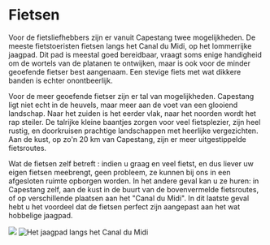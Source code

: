 # Fietsen

Voor de fietsliefhebbers zijn er vanuit Capestang twee mogelijkheden. De meeste fietstoeristen fietsen langs het Canal du Midi, op het lommerrijke jaagpad. Dit pad is meestal goed bereidbaar, vraagt soms enige handigheid om de wortels van de platanen te ontwijken, maar is ook voor de minder geoefende fietser best aangenaam. Een stevige fiets met wat dikkere banden is echter onontbeerlijk. 

Voor de meer geoefende fietser zijn er tal van mogelijkheden. Capestang ligt niet echt in de heuvels, maar meer aan de voet van een glooiend landschap. Naar het zuiden is het eerder vlak, naar het noorden wordt het rap steiler. De talrijke kleine baantjes zorgen voor veel fietsplezier, zijn heel rustig, en doorkruisen prachtige landschappen met heerlijke vergezichten. Aan de kust, op zo'n 20 km van Capestang, zijn er meer uitgestippelde fietsroutes. 

Wat de fietsen zelf betreft : indien u graag en veel fietst, en dus liever uw eigen fietsen meebrengt, geen probleem, ze kunnen bij ons in een afgesloten ruimte opborgen worden. In het andere geval kan u ze huren: in Capestang zelf, aan de kust in de buurt van de bovenvermelde fietsroutes, of op verschillende plaatsen aan het "Canal du Midi". In dit laatste geval hebt u het voordeel dat de fietsen perfect zijn aangepast aan het wat hobbelige jaagpad.

![](/images/velo.jpg)
![Het jaagpad langs het Canal du Midi](/images/velo-detail.jpg)